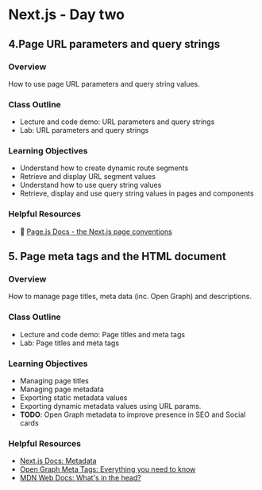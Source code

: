 # Next.js - Day two

## 4.Page URL parameters and query strings

### Overview

How to use page URL parameters and query string values.

### Class Outline

- Lecture and code demo: URL parameters and query strings
- Lab: URL parameters and query strings

### Learning Objectives

- Understand how to create dynamic route segments
- Retrieve and display URL segment values
- Understand how to use query string values
- Retrieve, display and use query string values in pages and components

### Helpful Resources

- 📄 [Page.js Docs - the Next.js page conventions](https://nextjs.org/docs/app/api-reference/file-conventions/page)

## 5. Page meta tags and the HTML document

### Overview

How to manage page titles, meta data (inc. Open Graph) and descriptions.

### Class Outline

- Lecture and code demo: Page titles and meta tags
- Lab: Page titles and meta tags

### Learning Objectives

- Managing page titles
- Managing page metadata
- Exporting static metadata values
- Exporting dynamic metadata values using URL params.
- **TODO**: Open Graph metadata to improve presence in SEO and Social cards

### Helpful Resources

- [Next.js Docs: Metadata](https://nextjs.org/docs/app/building-your-application/optimizing/metadata)
- [Open Graph Meta Tags: Everything you need to know](https://ahrefs.com/blog/open-graph-meta-tags/)
- [MDN Web Docs: What's in the head?](https://developer.mozilla.org/en-US/docs/Learn/HTML/Introduction_to_HTML/The_head_metadata_in_HTML)
